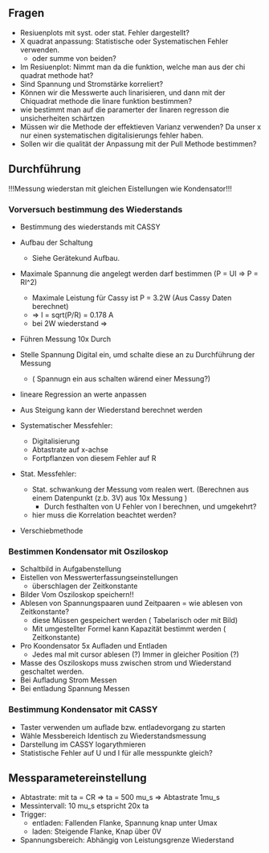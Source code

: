 ## Fragen
- Resiuenplots mit syst. oder stat. Fehler dargestellt?
- X quadrat anpassung: Statistische oder Systematischen Fehler verwenden. 
    - oder summe von beiden?
- Im Resiuenplot: Nimmt man da die funktion, welche man aus der chi quadrat methode hat?
- Sind Spannung und Stromstärke korreliert?
- Können wir die Messwerte auch linarisieren, und dann mit der Chiquadrat methode die linare funktion bestimmen?
- wie bestimmt man auf die paramerter der linaren regresson die unsicherheiten schärtzen
- Müssen wir die Methode der effektieven Varianz verwenden? Da unser x nur einen systematischen digitalisierungs fehler haben.
- Sollen wir die qualität der Anpassung mit der Pull Methode bestimmen?



## Durchführung

!!!Messung wiederstan mit gleichen Eistellungen wie Kondensator!!!

### Vorversuch bestimmung des Wiederstands

- Bestimmung des wiederstands mit CASSY

- Aufbau der Schaltung
    - Siehe Gerätekund Aufbau.
- Maximale Spannung die angelegt werden darf bestimmen (P = UI => P = RI^2)
    - Maximale Leistung für Cassy ist P = 3.2W (Aus Cassy Daten berechnet)
    - => I = sqrt(P/R) = 0.178 A
    - bei 2W wiederstand =>
- Führen Messung 10x Durch
- Stelle Spannung Digital ein, umd schalte diese an zu Durchführung der Messung
    - ( Spannugn ein aus schalten wärend einer Messung?)
- lineare Regression an werte anpassen
- Aus Steigung kann der Wiederstand berechnet werden
- Systematischer Messfehler:
    - Digitalisierung
    - Abtastrate auf x-achse
    - Fortpflanzen von diesem Fehler auf R
- Stat. Messfehler:
    - Stat. schwankung der Messung vom realen wert. (Berechnen aus einem Datenpunkt (z.b. 3V) aus 10x Messung )
        - Durch festhalten von U Fehler von I berechnen, und umgekehrt?
    - hier muss die Korrelation beachtet werden?
- Verschiebmethode

### Bestimmen Kondensator mit Osziloskop

- Schaltbild in Aufgabenstellung
- Eistellen von Messwerterfassungseinstellungen
    - überschlagen der Zeitkonstante
- Bilder Vom Osziloskop speichern!!
- Ablesen von Spannungspaaren uund Zeitpaaren = wie ablesen von Zeitkonstante?
    - diese Müssen gespeichert werden ( Tabelarisch oder mit Bild)
    - Mit umgestellter Formel kann Kapazität bestimmt werden ( Zeitkonstante)
- Pro Koondensator 5x Aufladen und Entladen
    - Jedes mal mit cursor ablesen (?) Immer in gleicher Position (?)
- Masse des Osziloskops muss zwischen strom und Wiederstand geschaltet werden.
- Bei Aufladung Strom Messen
- Bei entladung Spannung Messen

### Bestimmung Kondensator mit CASSY

- Taster verwenden um auflade bzw. entladevorgang zu starten
- Wähle Messbereich Identisch zu Wiederstandsmessung
- Darstellung im CASSY logarythmieren
- Statistische Fehler auf U und I für alle messpunkte gleich?


## Messparametereinstellung

- Abtastrate: mit ta = CR => ta = 500 mu_s => Abtastrate 1mu_s
- Messintervall: 10 mu_s etspricht 20x ta
- Trigger:
    - entladen: Fallenden Flanke, Spannung knap unter Umax
    - laden: Steigende Flanke, Knap über 0V
- Spannungsbereich: Abhängig von Leistungsgrenze Wiederstand






